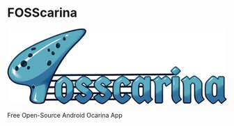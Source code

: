 # FOSScarina

![Logo](https://raw.githubusercontent.com/csculley/FOSScarina/master/app/src/main/res/drawable/fscn.png)

Free Open-Source Android Ocarina App
